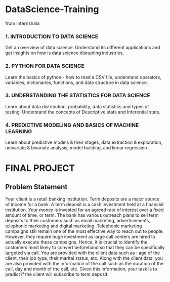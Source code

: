 # DataScience-Training
from Internshala 
### 1. INTRODUCTION TO DATA SCIENCE

Get an overview of data science. Understand its different applications and get insights on how is data science disrupting industries.

###  2. PYTHON FOR DATA SCIENCE

Learn the basics of python - how to read a CSV file, understand operators, variables, dictionaries, functions, and data structure in data science.

###  3. UNDERSTANDING THE STATISTICS FOR DATA SCIENCE

Learn about data distribution, probability, data statistics and types of testing. Understand the concepts of Descriptive stats and Inferential stats.

###  4. PREDICTIVE MODELING AND BASICS OF MACHINE LEARNING

Learn about predictive models & their stages, data extraction & exploration, univariate & bivariate analysis, model building, and linear regression.

#  FINAL PROJECT
## Problem Statement
Your client is a retail banking institution. Term deposits are a major source
of income for a bank.
A term deposit is a cash investment held at a financial institution. Your
money is invested for an agreed rate of interest over a fixed amount of
time, or term.
The bank has various outreach plans to sell term deposits to their
customers such as email marketing, advertisements, telephonic marketing
and digital marketing.
Telephonic marketing campaigns still remain one of the most effective way
to reach out to people. However, they require huge investment as large call
centers are hired to actually execute these campaigns. Hence, it is crucial
to identify the customers most likely to convert beforehand so that they can
be specifically targeted via call.
You are provided with the client data such as : age of the client, their job
type, their marital status, etc. Along with the client data, you are also
provided with the information of the call such as the duration of the call, day
and month of the call, etc. Given this information, your task is to predict if
the client will subscribe to term deposit.

